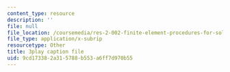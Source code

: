 ```yaml
---
content_type: resource
description: ''
file: null
file_location: /coursemedia/res-2-002-finite-element-procedures-for-solids-and-structures-spring-2010/9cd173382a315788b553a6ff7d970b55_L98VIorbFB0.vtt
file_type: application/x-subrip
resourcetype: Other
title: 3play caption file
uid: 9cd17338-2a31-5788-b553-a6ff7d970b55
---
```

